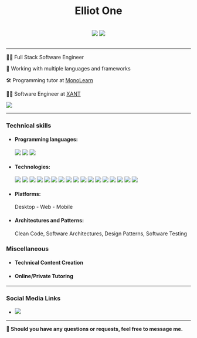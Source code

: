 <h1 align="center">
   Elliot One
</h1>
<br />
<div align="center">
   <img src="https://github-readme-stats.vercel.app/api?username=ElliotOne&show_icons=true&theme=radical" />
   <img src="https://github-readme-stats.vercel.app/api/top-langs/?username=ElliotOne&layout=compact&theme=dracula" />
</div>
<br />

---

<p>
  👨‍💻 Full Stack Software Engineer
</p>
<p>
   🎈 Working with multiple languages and frameworks
</p>
<p>
  🛠 Programming tutor at <a href="https://github.com/Mono-Learn">MonoLearn</a>
</p>
<p>
  👨‍💼 Software Engineer at <a href="https://github.com/Xant-IR">XANT</a>
</p>
<img src="https://komarev.com/ghpvc/?username=ElliotOne&color=dc143c" />

---
<h3>
Technical skills
</h3>
<ul>
   <li>
      <h4>Programming languages:</h4>
      <img src="https://img.shields.io/badge/c%23-%23239120.svg?style=for-the-badge&logo=c-sharp&logoColor=white" />
      <img src="https://img.shields.io/badge/javascript-%23323330.svg?style=for-the-badge&logo=javascript&logoColor=%23F7DF1E" />
      <img src="https://img.shields.io/badge/typescript-%23007ACC.svg?style=for-the-badge&logo=typescript&logoColor=white" />
   </li>
   <li>
      <h4>Technologies:</h4>
      <img src="https://img.shields.io/badge/.NET-5C2D91?style=for-the-badge&logo=.net&logoColor=white" />
      <img src="https://img.shields.io/badge/blazor-%235C2D91.svg?style=for-the-badge&logo=blazor&logoColor=white" />
      <img src="https://img.shields.io/badge/Xamarin-3199DC?style=for-the-badge&logo=xamarin&logoColor=white" />
      <img src="https://img.shields.io/badge/angular-%23DD0031.svg?style=for-the-badge&logo=angular&logoColor=white" />
      <img src="https://img.shields.io/badge/react-%2320232a.svg?style=for-the-badge&logo=react&logoColor=%2361DAFB" />
      <img src="https://img.shields.io/badge/jquery-%230769AD.svg?style=for-the-badge&logo=jquery&logoColor=white" />
      <img src="https://img.shields.io/badge/tailwindcss-%2338B2AC.svg?style=for-the-badge&logo=tailwind-css&logoColor=white" />
      <img src="https://img.shields.io/badge/bootstrap-%238511FA.svg?style=for-the-badge&logo=bootstrap&logoColor=white" />
      <img src="https://img.shields.io/badge/css3-%231572B6.svg?style=for-the-badge&logo=css3&logoColor=white" />
      <img src="https://img.shields.io/badge/html5-%23E34F26.svg?style=for-the-badge&logo=html5&logoColor=white" />
      <img src="https://img.shields.io/badge/-GraphQL-E10098?style=for-the-badge&logo=graphql&logoColor=white" />
      <img src="https://img.shields.io/badge/Microsoft%20SQL%20Server-CC2927?style=for-the-badge&logo=microsoft%20sql%20server&logoColor=white" />
      <img src="https://img.shields.io/badge/MongoDB-%234ea94b.svg?style=for-the-badge&logo=mongodb&logoColor=white" />
      <img src="https://img.shields.io/badge/mysql-%2300f.svg?style=for-the-badge&logo=mysql&logoColor=white" />
      <img src="https://img.shields.io/badge/azure-%230072C6.svg?style=for-the-badge&logo=microsoftazure&logoColor=white" />
      <img src="https://img.shields.io/badge/docker-%230db7ed.svg?style=for-the-badge&logo=docker&logoColor=white" />
      <img src="https://img.shields.io/badge/kubernetes-%23326ce5.svg?style=for-the-badge&logo=kubernetes&logoColor=white" />
   </li>
   <li>
      <h4>Platforms:</h4> 
      Desktop - Web - Mobile
   </li>
   <li>
      <h4>Architectures and Patterns:</h4> 
      Clean Code, Software Architectures, Design Patterns, Software Testing
   </li>   
</ul>

<h3>
Miscellaneous
</h3>
<ul>
   <li>
      <h4>Technical Content Creation</h4>
   </li>
   <li>
      <h4>Online/Private Tutoring</h4>
   </li>
</ul>

---
<h3>
   Social Media Links
</h3>
<ul>
   <li>
      <a href="https://www.linkedin.com/in/elliotone/">
         <img src="https://img.shields.io/badge/linkedin-%230077B5.svg?style=for-the-badge&logo=linkedin&logoColor=white" />
      </a>
   </li>
<!--    <li>
      <a href="https://twitter.com/amzenterprise">
         <img src="https://img.shields.io/badge/Twitter-%231DA1F2.svg?style=for-the-badge&logo=Twitter&logoColor=white" />
      </a>
   </li>
   <li>
      <a href="https://www.t.me/AMZEnterprise/">
         <img src="https://img.shields.io/badge/Telegram-2CA5E0?style=for-the-badge&logo=telegram&logoColor=white" />
      </a>
   </li> -->
</ul>

---

<strong>
   🚀 Should you have any questions or requests, feel free to message me.
</strong>
